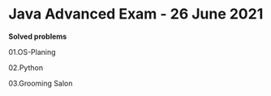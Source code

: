 # Java Advanced Exam - 26 June 2021

<b>Solved problems</b>

01.OS-Planing

02.Python

03.Grooming Salon
